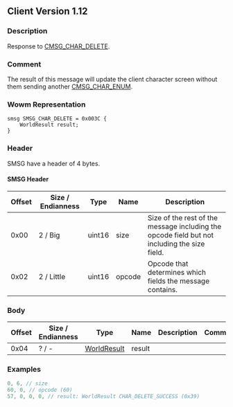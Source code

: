 ## Client Version 1.12

### Description

Response to [CMSG_CHAR_DELETE](./cmsg_char_delete.md).

### Comment

The result of this message will update the client character screen without them sending another [CMSG_CHAR_ENUM](./cmsg_char_enum.md).

### Wowm Representation
```rust,ignore
smsg SMSG_CHAR_DELETE = 0x003C {
    WorldResult result;
}
```
### Header
SMSG have a header of 4 bytes.

#### SMSG Header
| Offset | Size / Endianness | Type   | Name   | Description |
| ------ | ----------------- | ------ | ------ | ----------- |
| 0x00   | 2 / Big           | uint16 | size   | Size of the rest of the message including the opcode field but not including the size field.|
| 0x02   | 2 / Little        | uint16 | opcode | Opcode that determines which fields the message contains.|

### Body

| Offset | Size / Endianness | Type | Name | Description | Comment |
| ------ | ----------------- | ---- | ---- | ----------- | ------- |
| 0x04 | ? / - | [WorldResult](worldresult.md) | result |  |  |

### Examples
```c
0, 6, // size
60, 0, // opcode (60)
57, 0, 0, 0, // result: WorldResult CHAR_DELETE_SUCCESS (0x39)
```
